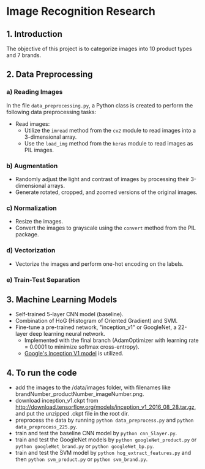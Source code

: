 # Image Recognition Research

## 1. Introduction

The objective of this project is to categorize images into 10 product types and 7 brands.

## 2. Data Preprocessing

### a) Reading Images

In the file `data_preprocessing.py`, a Python class is created to perform the following data preprocessing tasks:

- Read images:
  - Utilize the `imread` method from the `cv2` module to read images into a 3-dimensional array.
  - Use the `load_img` method from the `keras` module to read images as PIL images.

### b) Augmentation

- Randomly adjust the light and contrast of images by processing their 3-dimensional arrays.
- Generate rotated, cropped, and zoomed versions of the original images.

### c) Normalization

- Resize the images.
- Convert the images to grayscale using the `convert` method from the PIL package.

### d) Vectorization

- Vectorize the images and perform one-hot encoding on the labels.

### e) Train-Test Separation

## 3. Machine Learning Models

- Self-trained 5-layer CNN model (baseline).
- Combination of HoG (Histogram of Oriented Gradient) and SVM.
- Fine-tune a pre-trained network, "inception_v1" or GoogleNet, a 22-layer deep learning neural network.
  - Implemented with the final branch (AdamOptimizer with learning rate = 0.0001 to minimize softmax cross-entropy).
  - [Google's Inception V1 model](http://alpha.tfhub.dev/google/imagenet/inception_v1/classification/1) is utilized.

## 4. To run the code

- add the images to the /data/images folder, with filenames like brandNumber_productNumber_imageNumber.png.
- download inception_v1.ckpt from http://download.tensorflow.org/models/inception_v1_2016_08_28.tar.gz, and put the unzipped .ckpt file in the root dir.
- preprocess the data by running `python data_preprocess.py` and `python data_preprocess_225.py`.
- train and test the baseline CNN model by `python cnn_5layer.py`.
- train and test the GoogleNet models by `python googleNet_product.py` or `python googleNet_brand.py` or `python googleNet_bp.py`.
- train and test the SVM model by `python hog_extract_features.py` and then `python svm_product.py` or `python svm_brand.py`.
